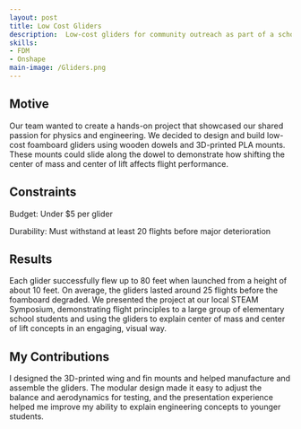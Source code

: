 ```yaml
---
layout: post
title: Low Cost Gliders
description:  Low-cost gliders for community outreach as part of a school project.
skills: 
- FDM
- Onshape
main-image: /Gliders.png
---
```

## Motive
Our team wanted to create a hands-on project that showcased our shared passion for physics and engineering. We decided to design and build low-cost foamboard gliders using wooden dowels and 3D-printed PLA mounts. These mounts could slide along the dowel to demonstrate how shifting the center of mass and center of lift affects flight performance.
## Constraints

Budget: Under $5 per glider

Durability: Must withstand at least 20 flights before major deterioration

## Results
Each glider successfully flew up to 80 feet when launched from a height of about 10 feet. On average, the gliders lasted around 25 flights before the foamboard degraded. We presented the project at our local STEAM Symposium, demonstrating flight principles to a large group of elementary school students and using the gliders to explain center of mass and center of lift concepts in an engaging, visual way.
## My Contributions
I designed the 3D-printed wing and fin mounts and helped manufacture and assemble the gliders. The modular design made it easy to adjust the balance and aerodynamics for testing, and the presentation experience helped me improve my ability to explain engineering concepts to younger students.
